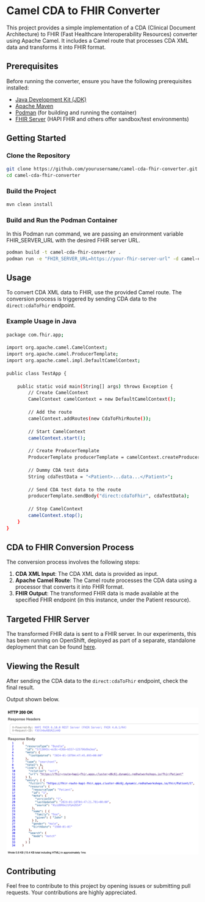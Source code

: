 # Camel CDA to FHIR Converter

This project provides a simple implementation of a CDA (Clinical Document Architecture) to FHIR (Fast Healthcare Interoperability Resources) converter using Apache Camel. It includes a Camel route that processes CDA XML data and transforms it into FHIR format.

## Prerequisites

Before running the converter, ensure you have the following prerequisites installed:

- [Java Development Kit (JDK)](https://adoptopenjdk.net/)
- [Apache Maven](https://maven.apache.org/)
- [Podman](https://podman.io/) (for building and running the container)
- [FHIR Server](https://hapi.fhir.org/) (HAPI FHIR and others offer sandbox/test environments)

## Getting Started

### Clone the Repository

```bash
git clone https://github.com/yourusername/camel-cda-fhir-converter.git
cd camel-cda-fhir-converter
```

### Build the Project

```bash
mvn clean install
```

### Build and Run the Podman Container

In this Podman run command, we are passing an environment variable FHIR_SERVER_URL with the desired FHIR server URL.

```bash
podman build -t camel-cda-fhir-converter .
podman run -e "FHIR_SERVER_URL=https://your-fhir-server-url" -d camel-cda-fhir-converter
```

## Usage 

To convert CDA XML data to FHIR, use the provided Camel route. The conversion process is triggered by sending CDA data to the `direct:cdaToFhir` endpoint.

### Example Usage in Java

```bash
package com.fhir.app;

import org.apache.camel.CamelContext;
import org.apache.camel.ProducerTemplate;
import org.apache.camel.impl.DefaultCamelContext;

public class TestApp {

    public static void main(String[] args) throws Exception {
        // Create CamelContext
        CamelContext camelContext = new DefaultCamelContext();

        // Add the route
        camelContext.addRoutes(new CdaToFhirRoute());

        // Start CamelContext
        camelContext.start();

        // Create ProducerTemplate
        ProducerTemplate producerTemplate = camelContext.createProducerTemplate();

        // Dummy CDA test data
        String cdaTestData = "<Patient>...data...</Patient>";

        // Send CDA test data to the route
        producerTemplate.sendBody("direct:cdaToFhir", cdaTestData);

        // Stop CamelContext
        camelContext.stop();
    }
}
```

## CDA to FHIR Conversion Process

The conversion process involves the following steps:

1. **CDA XML Input**: The CDA XML data is provided as input.
2. **Apache Camel Route**: The Camel route processes the CDA data using a processor that converts it into FHIR format.
3. **FHIR Output**: The transformed FHIR data is made available at the specified FHIR endpoint (in this instance, under the Patient resource).

## Targeted FHIR Server

The transformed FHIR data is sent to a FHIR server. In our experiments, this has been running on OpenShift, deployed as part of a separate, standalone deployment that can be found [here](https://github.com/yohanswanepoel/hapi-fhir-jpaserver-starter/blob/master/k8s/app.yml).

## Viewing the Result

After sending the CDA data to the `direct:cdaToFhir` endpoint, check the final result.

Output shown below.

![FHIR_HTTP_200](https://github.com/wcushen/camel-cda-fhir-converter/blob/main/images/200_screenshot.png?raw=true)

## Contributing

Feel free to contribute to this project by opening issues or submitting pull requests. Your contributions are highly appreciated.
